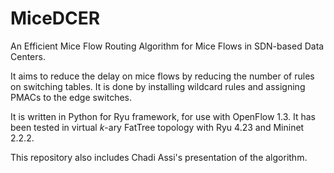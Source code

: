 # MiceDCER
An Efficient Mice Flow Routing Algorithm for Mice Flows in SDN-based Data Centers.

It aims to reduce the delay on mice flows by reducing the number of rules on switching tables. It is done by installing wildcard rules and assigning PMACs to the edge switches.

It is written in Python for Ryu framework, for use with OpenFlow 1.3.
It has been tested in virtual _k_-ary FatTree topology with Ryu 4.23 and Mininet 2.2.2.

This repository also includes Chadi Assi's presentation of the algorithm.
